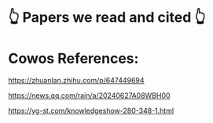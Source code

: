 # 👆 Papers we read and cited 👆

# Cowos References:
https://zhuanlan.zhihu.com/p/647449694

https://news.qq.com/rain/a/20240627A08WBH00

https://yg-st.com/knowledgeshow-280-348-1.html
